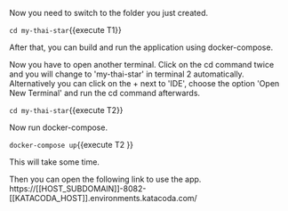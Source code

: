 Now you need to switch to the folder you just created.

`cd my-thai-star`{{execute T1}}

After that, you can build and run the application using docker-compose. 



Now you have to open another terminal. Click on the cd command twice and you will change to &#39;my-thai-star&#39; in terminal 2 automatically. Alternatively you can click on the + next to &#39;IDE&#39;, choose the option &#39;Open New Terminal&#39; and run the cd command afterwards. 


`cd my-thai-star`{{execute T2}}


Now run docker-compose.
 

`docker-compose up`{{execute T2 }}

This will take some time.


Then you can open the following link to use the app. 
https://[[HOST_SUBDOMAIN]]-8082-[[KATACODA_HOST]].environments.katacoda.com/
 
